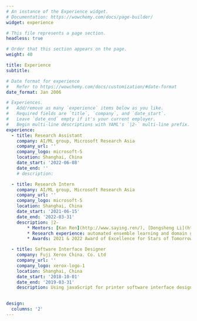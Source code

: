 ```yaml
---
# An instance of the Experience widget.
# Documentation: https://wowchemy.com/docs/page-builder/
widget: experience

# This file represents a page section.
headless: true

# Order that this section appears on the page.
weight: 40

title: Experience
subtitle:

# Date format for experience
#   Refer to https://wowchemy.com/docs/customization/#date-format
date_format: Jan 2006

# Experiences.
#   Add/remove as many `experience` items below as you like.
#   Required fields are `title`, `company`, and `date_start`.
#   Leave `date_end` empty if it's your current employer.
#   Begin multi-line descriptions with YAML's `|2-` multi-line prefix.
experience:
  - title: Research Assistant
    company: AI/ML group, Microsoft Research Asia
    company_url: ''
    company_logo: microsoft-5
    location: Shanghai, China
    date_start: '2022-06-08'
    date_end: ''
    # description: 

  - title: Research Intern
    company: AI/ML group, Microsoft Research Asia
    company_url: ''
    company_logo: microsoft-5
    location: Shanghai, China
    date_start: '2021-06-15'
    date_end: '2022-03-31'
    description: |2-
        * Mentors: [Kan Ren](http://www.saying.ren/), [Dongsheng Li](http://recmind.cn/), and [Xinyang Jiang](https://www.linkedin.com/in/xinyang-jiang-ab5416b0/)
        * Research experience: automated ensemble learning and domain generalization
        * Awards: 2021 & 2022 Award of Excellence for Stars of Tomorrow Internship Program

  - title: Software Interface Designer
    company: Fuji Xerox China. Co. Ltd
    company_url: ''
    company_logo: xerox-logo-1
    location: Shanghai, China
    date_start: '2018-10-01'
    date_end: '2019-03-31'
    description: Using javaScript for printer software interface design
 

design:
  columns: '2'
---
```

